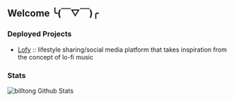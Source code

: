 ## Welcome ╰(￣▽￣)╭
### Deployed Projects
* [Lofy](https://lofy.io/) :: lifestyle sharing/social media platform that takes inspiration from the concept of lo-fi music
### Stats
![billtong Github Stats](https://github-readme-stats.vercel.app/api/top-langs/?username=billtong&langs_count=10&layout=compact&theme=dark)
